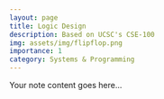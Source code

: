 ```yaml
---  
layout: page  
title: Logic Design  
description: Based on UCSC's CSE-100   
img: assets/img/flipflop.png  
importance: 1  
category: Systems & Programming  
---  
```

  
Your note content goes here...

